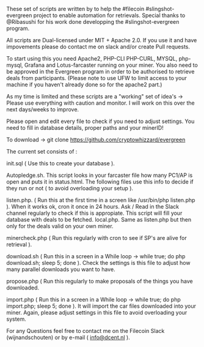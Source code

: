 These set of scripts are written by to help the #filecoin #slingshot-evergreen project to enable automation for retrievals.
Special thanks to @Ribasushi for his work done developping the #slingshot-evergreen program.

All scripts are Dual-licensed under MIT + Apache 2.0. If you use it and have impovements please do contact me on slack and/or create Pull requests.

To start using this you need Apache2, PHP-CLI PHP-CURL, MYSQL, php-mysql, Grafana and Lotus-farcaster running on your miner. You also need to be approved in the Evergreen program
in order to be authorised to retrieve deals from participants. (Please note to use UFW to limit access to your machine if you haven't already done so for the apache2 part.)

As my time is limited and these scripts are a "working" set of idea's -> Please use everything with caution and monitor. I will work on this over the next days/weeks to improve.

Please open and edit every file to check if you need to adjust settings. You need to fill in database details, proper paths and your minerID!

To download -> git clone https://github.com/cryptowhizzard/evergreen

The current set consists of :

init.sql ( Use this to create your database ).

Autopledge.sh. This script looks in your farcaster file how many PC1/AP is open and puts it in status.html. The following files use this info to decide
if they run or not ( to avoid overloading your setup ).

listen.php. ( Run this at the first time in a screen like /usr/bin/php listen.php ). When it works ok, cron it once in 24 hours. Ask / Read in the Slack channel 
regularly to check if this is appropiate. This script will fill your database with deals to be fetched.
local.php. Same as listen.php but then only for the deals valid on your own miner.

minercheck.php ( Run this regularly with cron to see if SP's are alive for retrieval ).

download.sh ( Run this in a screen in a While loop -> while true; do php download.sh; sleep 5; done ). Check the settings is this file to adjust how many
parallel downloads you want to have.

propose.php ( Run this regularly to make proposals of the things you have downloaded.

import.php ( Run this in a screen in a While loop -> while true; do php import.php; sleep 5; done ). It will import the car files downloaded into your miner.
Again, please adjust settings in this file to avoid overloading your system.

For any Questions feel free to contact me on the Filecoin Slack (wijnandschouten) or by e-mail ( info@dcent.nl ).
